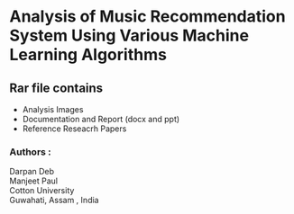# Analysis of Music Recommendation System Using Various Machine Learning Algorithms

## Rar file contains
- Analysis Images
- Documentation and Report (docx and ppt)
- Reference Reseacrh Papers



### Authors :
Darpan Deb\
Manjeet Paul\
Cotton University\
Guwahati, Assam , India
